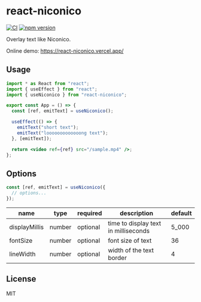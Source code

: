 # react-niconico

[![CI](https://github.com/dqn/react-niconico/workflows/CI/badge.svg)](https://github.com/dqn/react-niconico/actions)
[![npm version](https://img.shields.io/npm/v/react-niconico.svg)](https://www.npmjs.com/package/react-niconico)

Overlay text like Niconico.

Online demo: https://react-niconico.vercel.app/

## Usage

```jsx
import * as React from "react";
import { useEffect } from "react";
import { useNiconico } from "react-niconico";

export const App = () => {
  const [ref, emitText] = useNiconico();

  useEffect(() => {
    emitText("short text");
    emitText("looooooooooooong text");
  }, [emitText]);

  return <video ref={ref} src="/sample.mp4" />;
};
```

## Options

```ts
const [ref, emitText] = useNiconico({
  // options...
});
```

| name          | type   | required | description                          | default |
| ------------- | ------ | -------- | ------------------------------------ | ------- |
| displayMillis | number | optional | time to display text in milliseconds | 5_000   |
| fontSize      | number | optional | font size of text                    | 36      |
| lineWidth     | number | optional | width of the text border             | 4       |

## License

MIT
